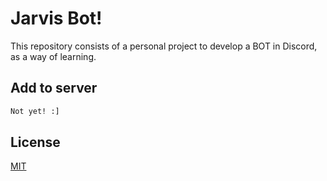 # Jarvis Bot!

This repository consists of a personal project to develop a BOT in Discord, as a way of learning.

## Add to server
```bash
Not yet! :]
```
## License
[MIT](https://choosealicense.com/licenses/mit/)
